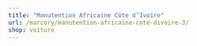 ```yaml
---
title: "Manutention Africaine Côte d’Ivoire"
url: /marcory/manutention-africaine-cote-divoire-3/
shop: voiture
---
```

